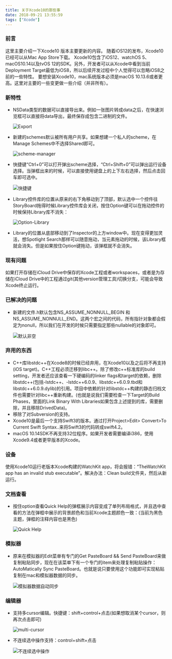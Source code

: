 ```yaml
---
title: 关于Xcode10的那些事
date: 2018-09-21 13:55:59
tags: ["Xcode"]
---
```

### 前言
这里主要介绍一下Xcode10 版本主要更新的内容。
随着iOS12的发布，Xcode10已经可以从Mac App Store下载。
Xcode10包含了iOS12、watchOS 5、macOS10.14以及tvOS 12的SDK。另外，开发者可以从Xcode中看到当前Deployment Target最低为iOS8，所以后续开发过程中个人觉得可以忽略iOS8之前的一些特性。
要想安装Xcode10，mac系统版本必须是macOS 10.13.6或者更高。这里对主要的一些变更做一些介绍（并非所有）。

### 新特性
* NSData类型的数据可以直接导出来。例如一张图片转成data之后，在快速浏览框可以直接将data导出，最终保存成包含二进制的文件。

  ![Export](https://raw.githubusercontent.com/ScottZg/MarkDownResource/master/xcode10_featrure/export-data.gif)

* 新建的schemes默认被所有用户共享。如果想建一个私人的scheme，在Manage Schemes中不选择Shared即可。

  ![scheme-manager](https://raw.githubusercontent.com/ScottZg/MarkDownResource/master/xcode10_featrure/scheme-manage.gif)

* 快捷键“Ctrl+0”可以打开弹出scheme选择，“Ctrl+Shift+0”可以弹出运行设备选择。当弹框出来的时候，可以直接使用键盘上的上下左右选择，然后点击回车即可选中。

  ![快捷键](https://raw.githubusercontent.com/ScottZg/MarkDownResource/master/xcode10_featrure/shortcut.gif)

* Library控件库的位置从原来的右下角移动到了顶部，默认选中一个控件往StoryBoard拖得时候Library控件库会关闭，按住Option键可以在拖动控件的时候保持Library库不消失：

  ![Option-Library](https://raw.githubusercontent.com/ScottZg/MarkDownResource/master/xcode10_featrure/option-library.gif)

* Library的位置从底部移动到了Inspector的上方window中。现在变得更加灵活，想Spotlight Search那样可以随意拖动，当元素拖动的时候，该Library框就会消失。但是如果按住Option键拖动，该弹框就不会消失。

### 现有问题
如果打开存储在iCloud Drive中保存的Xcode工程或者workspaces，或者是为存储在iCloud Drive中的工程通过git(其他version管理工具)切换分支，可能会导致Xcode终止运行。

### 已解决的问题
* 新建的文件.h默认包含NS_ASSUME_NONNULL_BEGIN 和NS_ASSUME_NONNULL_END。这两个宏之间的代码，所有指针对象都会假定为nonull，所以我们在开发的时候只需要指定那些nullable的对象即可。

  ![默认非空](https://raw.githubusercontent.com/ScottZg/MarkDownResource/master/xcode10_featrure/micro.gif)

### 弃用的东西
* C++库libstdc++在Xcode8的时候已经弃用，在Xcode10以及之后将不再支持(iOS target)。C++工程必须迁移到libc++。除了修改c++标准库的build setting，开发者还应该查看一下硬编码的linker flags和target的依赖，删除libstdc++(包括-lstdc++、-lstdc++6.0.9、libstdc++6.0.9.tbd和libstdc++6.0.9.dylib)的引用。项目中依赖的针对libstdc++构建的静态归档文件也需要针对libc++重新构建。(也就是说我们需要检查一下Target的Build Phases，里面的Link Binary With Libraries如果包含上述提到的库，需要删除，并且移除DrivedData)。
* 移除了对Subversion的支持。
* Xcode10是最后一个支持Swift3的版本。通过打开Project>Edit> Convert>To Current Swift Syntax..来将Swift3的代码转成swift4.2。
* macOS 10.14SDK不再支持32位程序。如果开发者需要编译i386，使用Xcode9.4或者更早版本的Xcode。

### 设备
使用Xcode10运行老版本Xcode构建的WatchKit app，将会报错：“TheWatchKit app has an invalid stub executable”。解决办法：Clean build文件夹，然后从新运行。

### 文档查看
* 按住option查看Quick Help的弹框展示内容变成了单列布局格式，并且选中查看的方法在弹框中展示的背景颜色和当前Xcode主题颜色一致：(当前为黑色主题，弹框的注释内容也是黑色)

  ![Quick Help](https://raw.githubusercontent.com/ScottZg/MarkDownResource/master/xcode10_featrure/quickhelp.png)
  
### 模拟器
* 原来在模拟器的Edit菜单有专门的Get PasteBoard && Send PasteBoard来做复制粘贴同步，现在在该菜单下有一个专门的item来处理复制粘贴操作：AutoMatically Sync PasteBoard。也就是说只要使用这个功能即可实现粘贴复制在mac和模拟器数据的同步。

  ![模拟器数据自动同步](https://raw.githubusercontent.com/ScottZg/MarkDownResource/master/xcode10_featrure/automatic-pasteboard.png)

### 编辑器
* 支持多cursor编辑。快捷键：shift+control+点击(如果想取消某个cursor，则再次点击即可)

  ![multi-cursor](https://raw.githubusercontent.com/ScottZg/MarkDownResource/master/xcode10_featrure/multi-cursor.gif)

* 不连续选中操作支持：control+shift+点击

  ![不连续选中操作](https://raw.githubusercontent.com/ScottZg/MarkDownResource/master/xcode10_featrure/selection.gif)
